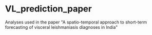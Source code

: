 # VL_prediction_paper
Analyses used in the paper "A spatio-temporal approach to short-term forecasting of visceral leishmaniasis diagnoses in India"
